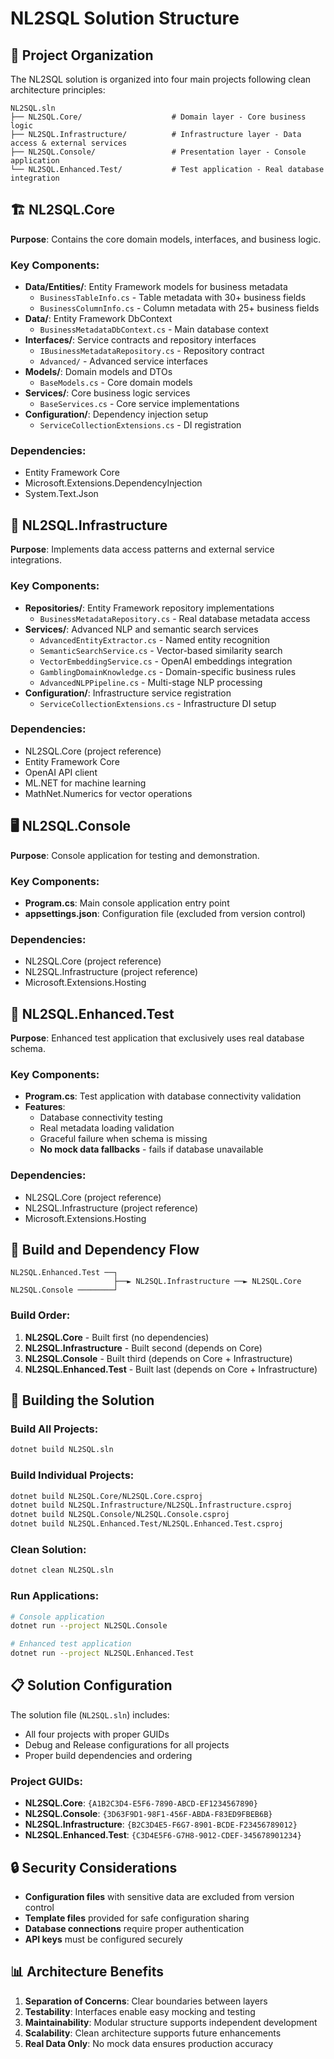 # NL2SQL Solution Structure

## 📁 Project Organization

The NL2SQL solution is organized into four main projects following clean architecture principles:

```
NL2SQL.sln
├── NL2SQL.Core/                    # Domain layer - Core business logic
├── NL2SQL.Infrastructure/          # Infrastructure layer - Data access & external services
├── NL2SQL.Console/                 # Presentation layer - Console application
└── NL2SQL.Enhanced.Test/           # Test application - Real database integration
```

## 🏗️ NL2SQL.Core

**Purpose**: Contains the core domain models, interfaces, and business logic.

### Key Components:
- **Data/Entities/**: Entity Framework models for business metadata
  - `BusinessTableInfo.cs` - Table metadata with 30+ business fields
  - `BusinessColumnInfo.cs` - Column metadata with 25+ business fields
- **Data/**: Entity Framework DbContext
  - `BusinessMetadataDbContext.cs` - Main database context
- **Interfaces/**: Service contracts and repository interfaces
  - `IBusinessMetadataRepository.cs` - Repository contract
  - `Advanced/` - Advanced service interfaces
- **Models/**: Domain models and DTOs
  - `BaseModels.cs` - Core domain models
- **Services/**: Core business logic services
  - `BaseServices.cs` - Core service implementations
- **Configuration/**: Dependency injection setup
  - `ServiceCollectionExtensions.cs` - DI registration

### Dependencies:
- Entity Framework Core
- Microsoft.Extensions.DependencyInjection
- System.Text.Json

## 🔧 NL2SQL.Infrastructure

**Purpose**: Implements data access patterns and external service integrations.

### Key Components:
- **Repositories/**: Entity Framework repository implementations
  - `BusinessMetadataRepository.cs` - Real database metadata access
- **Services/**: Advanced NLP and semantic search services
  - `AdvancedEntityExtractor.cs` - Named entity recognition
  - `SemanticSearchService.cs` - Vector-based similarity search
  - `VectorEmbeddingService.cs` - OpenAI embeddings integration
  - `GamblingDomainKnowledge.cs` - Domain-specific business rules
  - `AdvancedNLPPipeline.cs` - Multi-stage NLP processing
- **Configuration/**: Infrastructure service registration
  - `ServiceCollectionExtensions.cs` - Infrastructure DI setup

### Dependencies:
- NL2SQL.Core (project reference)
- Entity Framework Core
- OpenAI API client
- ML.NET for machine learning
- MathNet.Numerics for vector operations

## 🖥️ NL2SQL.Console

**Purpose**: Console application for testing and demonstration.

### Key Components:
- **Program.cs**: Main console application entry point
- **appsettings.json**: Configuration file (excluded from version control)

### Dependencies:
- NL2SQL.Core (project reference)
- NL2SQL.Infrastructure (project reference)
- Microsoft.Extensions.Hosting

## 🧪 NL2SQL.Enhanced.Test

**Purpose**: Enhanced test application that exclusively uses real database schema.

### Key Components:
- **Program.cs**: Test application with database connectivity validation
- **Features**:
  - Database connectivity testing
  - Real metadata loading validation
  - Graceful failure when schema is missing
  - **No mock data fallbacks** - fails if database unavailable

### Dependencies:
- NL2SQL.Core (project reference)
- NL2SQL.Infrastructure (project reference)
- Microsoft.Extensions.Hosting

## 🔄 Build and Dependency Flow

```
NL2SQL.Enhanced.Test ──┐
                       ├──► NL2SQL.Infrastructure ──► NL2SQL.Core
NL2SQL.Console ────────┘
```

### Build Order:
1. **NL2SQL.Core** - Built first (no dependencies)
2. **NL2SQL.Infrastructure** - Built second (depends on Core)
3. **NL2SQL.Console** - Built third (depends on Core + Infrastructure)
4. **NL2SQL.Enhanced.Test** - Built last (depends on Core + Infrastructure)

## 🚀 Building the Solution

### Build All Projects:
```bash
dotnet build NL2SQL.sln
```

### Build Individual Projects:
```bash
dotnet build NL2SQL.Core/NL2SQL.Core.csproj
dotnet build NL2SQL.Infrastructure/NL2SQL.Infrastructure.csproj
dotnet build NL2SQL.Console/NL2SQL.Console.csproj
dotnet build NL2SQL.Enhanced.Test/NL2SQL.Enhanced.Test.csproj
```

### Clean Solution:
```bash
dotnet clean NL2SQL.sln
```

### Run Applications:
```bash
# Console application
dotnet run --project NL2SQL.Console

# Enhanced test application
dotnet run --project NL2SQL.Enhanced.Test
```

## 📋 Solution Configuration

The solution file (`NL2SQL.sln`) includes:
- All four projects with proper GUIDs
- Debug and Release configurations for all projects
- Proper build dependencies and ordering

### Project GUIDs:
- **NL2SQL.Core**: `{A1B2C3D4-E5F6-7890-ABCD-EF1234567890}`
- **NL2SQL.Console**: `{3D63F9D1-98F1-456F-ABDA-F83ED9FBEB6B}`
- **NL2SQL.Infrastructure**: `{B2C3D4E5-F6G7-8901-BCDE-F23456789012}`
- **NL2SQL.Enhanced.Test**: `{C3D4E5F6-G7H8-9012-CDEF-345678901234}`

## 🔒 Security Considerations

- **Configuration files** with sensitive data are excluded from version control
- **Template files** provided for safe configuration sharing
- **Database connections** require proper authentication
- **API keys** must be configured securely

## 📊 Architecture Benefits

1. **Separation of Concerns**: Clear boundaries between layers
2. **Testability**: Interfaces enable easy mocking and testing
3. **Maintainability**: Modular structure supports independent development
4. **Scalability**: Clean architecture supports future enhancements
5. **Real Data Only**: No mock data ensures production accuracy
